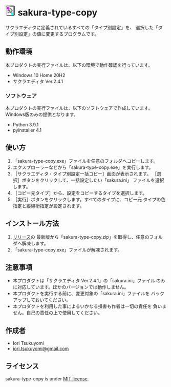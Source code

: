 ![sakura-type-copy](src/resources/sakura-type-copy.gif)
sakura-type-copy
================
サクラエディタに定義されているすべての「タイプ別設定」を、
選択した「タイプ別設定」の値に変更するプログラムです。

## 動作環境
本プロダクトの実行ファイルは、以下の環境で動作確認を行っています。

- Windows 10 Home 20H2
- サクラエディタ Ver.2.4.1

### ソフトウェア
本プロダクトの実行ファイルは、以下のソフトウェアで作成しています。
Windows版のみの提供となります。

- Python 3.9.1
- pyinstaller 4.1

## 使い方
1)  「sakura-type-copy.exe」ファイルを任意のフォルダへコピーします。
2)  エクスプローラーなどから「sakura-type-copy.exe」を実行します。
3)  ［サクラエディタ・タイプ別設定一括コピー］画面が表示されます。
    ［選択］ボタンをクリックして、一括設定したい「sakura.ini」
    ファイルを選択します。
4)  ［コピー元タイプ］から、設定をコピーするタイプを選択します。
5)  ［実行］ボタンをクリックします。すべてのタイプに、コピー元
    タイプの色指定と縦線桁指定が設定されます。

## インストール方法
1)  [リリース](https://github.com/iori-tsukuyomi/sakura-type-copy/releases)の
    最新版から「sakura-type-copy.zip」を取得し、任意のフォルダへ解凍します。
2)  「sakura-type-copy.exe」ファイルが解凍されます。

## 注意事項
- 本プロダクトは「サクラエディタ Ver.2.4.1」の「sakura.ini」ファイル
  のみに対応しています。ほかのバージョンでは動作しません。
- 本プロダクトを実行する前に、変更対象の「sakura.ini」ファイルを
  バックアップしておいてください。
- 本プロダクトを利用した事によるいかなる損害も作者は一切の責任を
  負いません。自己の責任の上で使用してください。

## 作成者
- Iori Tsukuyomi
- iori.tsukuyomi@gmail.com

## ライセンス
sakura-type-copy is under [MIT license](https://en.wikipedia.org/wiki/MIT_License).
